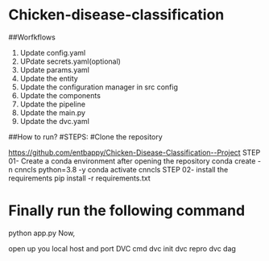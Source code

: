 # Chicken-disease-classification

##Worfkflows
1. Update config.yaml
2. UPdate secrets.yaml(optional)
3. Update params.yaml
4. Update the entity
5. Update the configuration manager in src config
6. Update the components 
7. Update the pipeline
8. Update the main.py
9. Update the dvc.yaml


##How to run?
#STEPS:
#Clone the repository

https://github.com/entbappy/Chicken-Disease-Classification--Project
STEP 01- Create a conda environment after opening the repository
conda create -n cnncls python=3.8 -y
conda activate cnncls
STEP 02- install the requirements
pip install -r requirements.txt
# Finally run the following command
python app.py
Now,

open up you local host and port
DVC cmd
dvc init
dvc repro
dvc dag